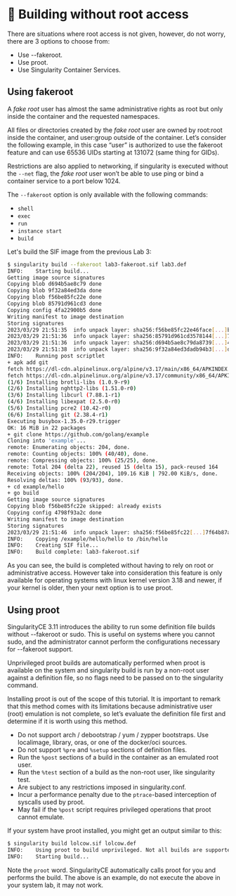 # 📄 Building without root access

There are situations where root access is not given, however, do not worry,
there are 3 options to choose from:

* Use --fakeroot.
* Use proot.
* Use Singularity Container Services.

## Using fakeroot

A *fake root* user has almost the same administrative rights as root but only
inside the container and the requested namespaces.

All files or directories created by the *fake root* user are owned by root:root
inside the container, and user:group outside of the container. Let’s consider
the following example, in this case “user” is authorized to use the fakeroot
feature and can use 65536 UIDs starting at 131072 (same thing for GIDs).

Restrictions are also applied to networking, if singularity is executed without
the `--net` flag, the *fake root* user won’t be able to use ping or bind a
container service to a port below 1024.

The `--fakeroot` option is only available with the following commands:

* `shell`
* `exec`
* `run`
* `instance start`
* `build`

Let's build the SIF image from the previous Lab 3:

```bash
$ singularity build --fakeroot lab3-fakeroot.sif lab3.def
INFO:    Starting build...
Getting image source signatures
Copying blob d694b5ae8c79 done  
Copying blob 9f32a84ed3da done  
Copying blob f56be85fc22e done  
Copying blob 85791d961cd3 done  
Copying config 4fa22900b5 done  
Writing manifest to image destination
Storing signatures
2023/03/29 21:51:35  info unpack layer: sha256:f56be85fc22e46face[...]bdaa09
2023/03/29 21:51:36  info unpack layer: sha256:85791d961cd3578144[...]7a7907
2023/03/29 21:51:36  info unpack layer: sha256:d694b5ae8c79da8739[...]45cbc6
2023/03/29 21:51:38  info unpack layer: sha256:9f32a84ed3dadb94b3[...]ddf893
INFO:    Running post scriptlet
+ apk add git
fetch https://dl-cdn.alpinelinux.org/alpine/v3.17/main/x86_64/APKINDEX.tar.gz
fetch https://dl-cdn.alpinelinux.org/alpine/v3.17/community/x86_64/APKINDEX.tar.gz
(1/6) Installing brotli-libs (1.0.9-r9)
(2/6) Installing nghttp2-libs (1.51.0-r0)
(3/6) Installing libcurl (7.88.1-r1)
(4/6) Installing libexpat (2.5.0-r0)
(5/6) Installing pcre2 (10.42-r0)
(6/6) Installing git (2.38.4-r1)
Executing busybox-1.35.0-r29.trigger
OK: 16 MiB in 22 packages
+ git clone https://github.com/golang/example
Cloning into 'example'...
remote: Enumerating objects: 204, done.
remote: Counting objects: 100% (40/40), done.
remote: Compressing objects: 100% (25/25), done.
remote: Total 204 (delta 22), reused 15 (delta 15), pack-reused 164
Receiving objects: 100% (204/204), 109.16 KiB | 792.00 KiB/s, done.
Resolving deltas: 100% (93/93), done.
+ cd example/hello
+ go build
Getting image source signatures
Copying blob f56be85fc22e skipped: already exists  
Copying config 4798f93a2c done  
Writing manifest to image destination
Storing signatures
2023/03/29 21:51:46  info unpack layer: sha256:f56be85fc22[...]7f64b87abdaa09
INFO:    Copying /example/hello/hello to /bin/hello
INFO:    Creating SIF file...
INFO:    Build complete: lab3-fakeroot.sif
```

As you can see, the build is completed without having to rely on root or
administrative access. However take into consideration this feature is only
available for operating systems with linux kernel version 3.18 and newer, if
your kernel is older, then your next option is to use proot.

## Using proot

SingularityCE 3.11 introduces the ability to run some definition file builds
without --fakeroot or sudo. This is useful on systems where you cannot sudo, and
the administrator cannot perform the configurations necessary for --fakeroot
support.

Unprivileged proot builds are automatically performed when proot is available on
the system and singularity build is run by a non-root user against a definition
file, so no flags need to be passed on to the singularity command.

Installing proot is out of the scope of this tutorial. It is important to remark
that this method comes with its limitations because administrative user (root)
emulation is not complete, so let’s evaluate the definition file first and
determine if it is worth using this method.

* Do not support arch / debootstrap / yum / zypper bootstraps. Use localimage,
library, oras, or one of the docker/oci sources.
* Do not support `%pre` and `%setup` sections of definition files.
* Run the `%post` sections of a build in the container as an emulated root user.
* Run the `%test` section of a build as the non-root user, like singularity test.
* Are subject to any restrictions imposed in singularity.conf.
* Incur a performance penalty due to the `ptrace`-based interception of
syscalls used by proot.
* May fail if the `%post` script requires privileged operations that proot cannot emulate.

If your system have proot installed, you might get an output similar to this:

```bash
$ singularity build lolcow.sif lolcow.def
INFO:    Using proot to build unprivileged. Not all builds are supported. If build fails, use --remote or --fakeroot.
INFO:    Starting build...
```

Note the `proot` word. SingularityCE automatically calls proot for you and
performs the build. The above is an example, do not execute the above in your
system lab, it may not work.
